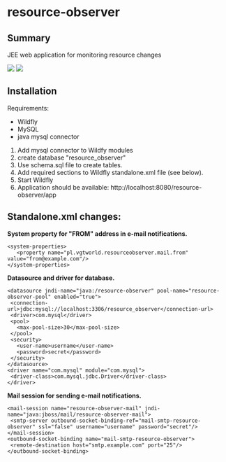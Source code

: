 resource-observer
===

Summary
---
JEE web application for monitoring resource changes

<img src="http://vgtworld.pl/img_www/github/resource-observer/screenshot-1.png" />
<img src="http://vgtworld.pl/img_www/github/resource-observer/screenshot-2.png" />

Installation
---

Requirements:
- Wildfly
- MySQL
- java mysql connector


1. Add mysql connector to Wildfy modules
2. create database "resource_observer"
3. Use schema.sql file to create tables.
4. Add required sections to Wildfly standalone.xml file (see below).
5. Start Wildfly
6. Application should be available: http://localhost:8080/resource-observer/app

Standalone.xml changes:
---

**System property for "FROM" address in e-mail notifications.**
```
<system-properties>
   <property name="pl.vgtworld.resourceobserver.mail.from" value="from@example.com"/>
</system-properties>
```

**Datasource and driver for database.**
```
<datasource jndi-name="java:/resource-observer" pool-name="resource-observer-pool" enabled="true">
 <connection-url>jdbc:mysql://localhost:3306/resource_observer</connection-url>
 <driver>com.mysql</driver>
 <pool>
   <max-pool-size>30</max-pool-size>
 </pool>
 <security>
   <user-name>username</user-name>
   <password>secret</password>
 </security>
</datasource>
<driver name="com.mysql" module="com.mysql">
 <driver-class>com.mysql.jdbc.Driver</driver-class>
</driver>
```

**Mail session for sending e-mail notifications.**
```
<mail-session name="resource-observer-mail" jndi-name="java:jboss/mail/resource-observer-mail">
 <smtp-server outbound-socket-binding-ref="mail-smtp-resource-observer" ssl="false" username="username" password="secret"/>
</mail-session>
<outbound-socket-binding name="mail-smtp-resource-observer">
 <remote-destination host="smtp.example.com" port="25"/>
</outbound-socket-binding>
```
